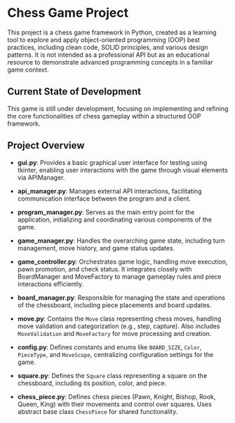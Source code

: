 # Chess Game Project

  This project is a chess game framework in Python, created as a learning tool to explore and apply object-oriented programming (OOP) best practices, including clean code, SOLID principles, and various design patterns. It is not intended as a professional API but as an educational resource to demonstrate advanced programming concepts in a familiar game context.

## Current State of Development

  This game is still under development, focusing on implementing and refining the core functionalities of chess gameplay within a structured OOP framework.


## Project Overview
- **gui.py**: Provides a basic graphical user interface for testing using tkinter, enabling user interactions with the game through visual elements via APIManager.


- **api_manager.py**: Manages external API interactions, facilitating communication interface between the program and a client.


- **program_manager.py**: Serves as the main entry point for the application, initializing and coordinating various components of the game.


- **game_manager.py**: Handles the overarching game state, including turn management, move history, and game status updates.


- **game_controller.py**: Orchestrates game logic, handling move execution, pawn promotion, and check status. It integrates closely with BoardManager and MoveFactory to manage gameplay rules and piece interactions efficiently.


- **board_manager.py**: Responsible for managing the state and operations of the chessboard, including piece placements and board updates.


- **move.py**: Contains the `Move` class representing chess moves, handling move validation and categorization (e.g., step, capture). Also includes `MoveValidation` and `MoveFactory` for move processing and creation.


- **config.py**: Defines constants and enums like `BOARD_SIZE`, `Color`, `PieceType`, and `MoveScope`, centralizing configuration settings for the game.


- **square.py**: Defines the `Square` class representing a square on the chessboard, including its position, color, and piece.


- **chess_piece.py**: Defines chess pieces (Pawn, Knight, Bishop, Rook, Queen, King) with their movements and control over squares. Uses abstract base class `ChessPiece` for shared functionality.
